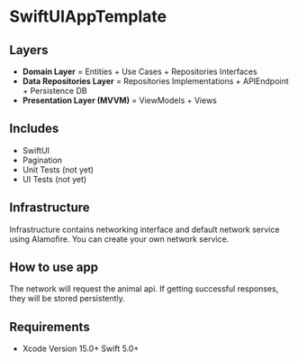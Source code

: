 # SwiftUIAppTemplate

## Layers
* **Domain Layer** = Entities + Use Cases + Repositories Interfaces
* **Data Repositories Layer** = Repositories Implementations + APIEndpoint + Persistence DB
* **Presentation Layer (MVVM)** = ViewModels + Views
 
## Includes
* SwiftUI
* Pagination
* Unit Tests (not yet)
* UI Tests (not yet)

## Infrastructure
Infrastructure contains networking interface and default network service using Alamofire. You can create your own network service.

## How to use app
The network will request the animal api. If getting successful responses, they will be stored persistently.

## Requirements
* Xcode Version 15.0+  Swift 5.0+
